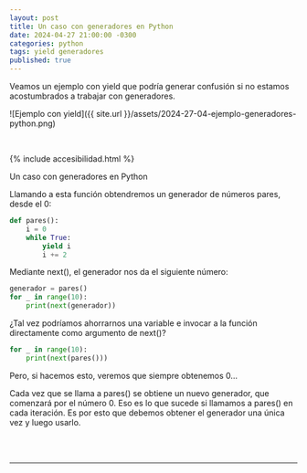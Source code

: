 ```yaml
---
layout: post
title: Un caso con generadores en Python
date: 2024-04-27 21:00:00 -0300
categories: python
tags: yield generadores
published: true
---
```


Veamos un ejemplo con yield que podría generar confusión si no estamos acostumbrados a trabajar con generadores.

![Ejemplo con yield]({{ site.url }}/assets/2024-27-04-ejemplo-generadores-python.png)


&nbsp;

{% include accesibilidad.html %}

Un caso con generadores en Python

Llamando a esta función obtendremos un generador de números pares, desde el 0:

```python
def pares():
    i = 0
    while True:
        yield i
        i += 2
```

Mediante next(), el generador nos da el siguiente número:

```python
generador = pares()
for _ in range(10):
    print(next(generador))
```

¿Tal vez podríamos ahorrarnos una variable e invocar a la función directamente como argumento de next()?

```python
for _ in range(10):
    print(next(pares()))
```

Pero, si hacemos esto, veremos que siempre obtenemos 0…

Cada vez que se llama a pares() se obtiene un nuevo generador, que comenzará por el número 0. Eso es lo que sucede si llamamos a pares() en cada iteración. Es por esto que debemos obtener el generador una única vez y luego usarlo.


</div></details>
<br />&nbsp;

<hr />
